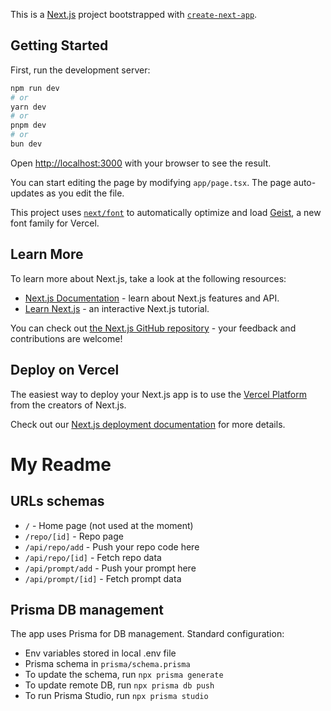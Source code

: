 This is a [Next.js](https://nextjs.org) project bootstrapped with [`create-next-app`](https://nextjs.org/docs/app/api-reference/cli/create-next-app).

## Getting Started

First, run the development server:

```bash
npm run dev
# or
yarn dev
# or
pnpm dev
# or
bun dev
```

Open [http://localhost:3000](http://localhost:3000) with your browser to see the result.

You can start editing the page by modifying `app/page.tsx`. The page auto-updates as you edit the file.

This project uses [`next/font`](https://nextjs.org/docs/app/building-your-application/optimizing/fonts) to automatically optimize and load [Geist](https://vercel.com/font), a new font family for Vercel.

## Learn More

To learn more about Next.js, take a look at the following resources:

- [Next.js Documentation](https://nextjs.org/docs) - learn about Next.js features and API.
- [Learn Next.js](https://nextjs.org/learn) - an interactive Next.js tutorial.

You can check out [the Next.js GitHub repository](https://github.com/vercel/next.js) - your feedback and contributions are welcome!

## Deploy on Vercel

The easiest way to deploy your Next.js app is to use the [Vercel Platform](https://vercel.com/new?utm_medium=default-template&filter=next.js&utm_source=create-next-app&utm_campaign=create-next-app-readme) from the creators of Next.js.

Check out our [Next.js deployment documentation](https://nextjs.org/docs/app/building-your-application/deploying) for more details.

# My Readme

## URLs schemas
- `/` - Home page (not used at the moment)
- `/repo/[id]` - Repo page
- `/api/repo/add` - Push your repo code here
- `/api/repo/[id]` - Fetch repo data
- `/api/prompt/add` - Push your prompt here
- `/api/prompt/[id]` - Fetch prompt data

## Prisma DB management

The app uses Prisma for DB management. 
Standard configuration:
- Env variables stored in local .env file
- Prisma schema in `prisma/schema.prisma`
- To update the schema, run `npx prisma generate`
- To update remote DB, run `npx prisma db push`
- To run Prisma Studio, run `npx prisma studio`

